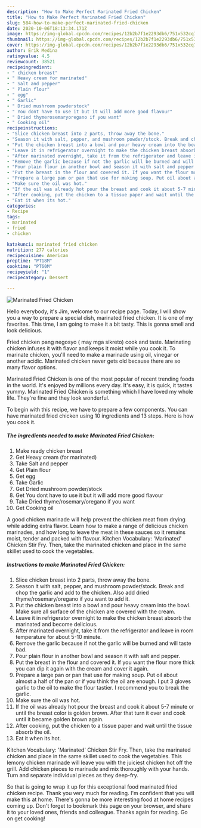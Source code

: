 ```yaml
---
description: "How to Make Perfect Marinated Fried Chicken"
title: "How to Make Perfect Marinated Fried Chicken"
slug: 584-how-to-make-perfect-marinated-fried-chicken
date: 2020-10-06T18:13:34.171Z
image: https://img-global.cpcdn.com/recipes/12b2b7f1e2293db6/751x532cq70/marinated-fried-chicken-recipe-main-photo.jpg
thumbnail: https://img-global.cpcdn.com/recipes/12b2b7f1e2293db6/751x532cq70/marinated-fried-chicken-recipe-main-photo.jpg
cover: https://img-global.cpcdn.com/recipes/12b2b7f1e2293db6/751x532cq70/marinated-fried-chicken-recipe-main-photo.jpg
author: Erik Medina
ratingvalue: 4.5
reviewcount: 38521
recipeingredient:
- " chicken breast"
- " Heavy cream for marinated"
- " Salt and pepper"
- " Plain flour"
- " egg"
- " Garlic"
- " Dried mushroom powderstock"
- " You dont have to use it but it will add more good flavour"
- " Dried thymerosemaryoregano if you want"
- " Cooking oil"
recipeinstructions:
- "Slice chicken breast into 2 parts, throw away the bone."
- "Season it with salt, pepper, and mushroom powder/stock. Break and chop the garlic and add to the chicken. Also add dried thyme/rosemary/oregano if you want to add it."
- "Put the chicken breast into a bowl and pour heavy cream into the bowl. Make sure all surface of the chicken are covered with the cream."
- "Leave it in refrigerator overnight to make the chicken breast absorb the marinated and become delicious."
- "After marinated overnight, take it from the refrigerator and leave in room temperature for about 5-10 minute."
- "Remove the garlic because if not the garlic will be burned and will taste bad."
- "Pour plain flour in another bowl and season it with salt and pepper."
- "Put the breast in the flour and covered it. If you want the flour more thick you can dip it again with the cream and cover it again."
- "Prepare a large pan or pan that use for making soup. Put oil about almost a half of the pan or if you think the oil are enough. I put 3 gloves garlic to the oil to make the flour tastier. I recommend you to break the garlic."
- "Make sure the oil was hot."
- "If the oil was already hot pour the breast and cook it about 5-7 minute or until the breast color is golden brown. After that turn it over and cook until it became golden brown again."
- "After cooking, put the chicken to a tissue paper and wait until the tissue absorb the oil."
- "Eat it when its hot."
categories:
- Recipe
tags:
- marinated
- fried
- chicken

katakunci: marinated fried chicken 
nutrition: 277 calories
recipecuisine: American
preptime: "PT18M"
cooktime: "PT60M"
recipeyield: "1"
recipecategory: Dessert

---
```



![Marinated Fried Chicken](https://img-global.cpcdn.com/recipes/12b2b7f1e2293db6/751x532cq70/marinated-fried-chicken-recipe-main-photo.jpg)

Hello everybody, it's Jim, welcome to our recipe page. Today, I will show you a way to prepare a special dish, marinated fried chicken. It is one of my favorites. This time, I am going to make it a bit tasty. This is gonna smell and look delicious.

Fried chicken pang negosyo ( may mga sikreto) cook and taste. Marinating chicken infuses it with flavor and keeps it moist while you cook it. To marinate chicken, you&#39;ll need to make a marinade using oil, vinegar or another acidic. Marinated chicken never gets old because there are so many flavor options.

Marinated Fried Chicken is one of the most popular of recent trending foods in the world. It's enjoyed by millions every day. It's easy, it is quick, it tastes yummy. Marinated Fried Chicken is something which I have loved my whole life. They're fine and they look wonderful.


To begin with this recipe, we have to prepare a few components. You can have marinated fried chicken using 10 ingredients and 13 steps. Here is how you cook it.

<!--inarticleads1-->

##### The ingredients needed to make Marinated Fried Chicken:

1. Make ready  chicken breast
1. Get  Heavy cream (for marinated)
1. Take  Salt and pepper
1. Get  Plain flour
1. Get  egg
1. Take  Garlic
1. Get  Dried mushroom powder/stock
1. Get  You dont have to use it but it will add more good flavour
1. Take  Dried thyme/rosemary/oregano if you want
1. Get  Cooking oil


A good chicken marinade will help prevent the chicken meat from drying while adding extra flavor. Learn how to make a range of delicious chicken marinades, and how long to leave the meat in these sauces so it remains moist, tender and packed with flavour. Kitchen Vocabulary: &#39;Marinated&#39; Chicken Stir Fry. Then, take the marinated chicken and place in the same skillet used to cook the vegetables. 

<!--inarticleads2-->

##### Instructions to make Marinated Fried Chicken:

1. Slice chicken breast into 2 parts, throw away the bone.
1. Season it with salt, pepper, and mushroom powder/stock. Break and chop the garlic and add to the chicken. Also add dried thyme/rosemary/oregano if you want to add it.
1. Put the chicken breast into a bowl and pour heavy cream into the bowl. Make sure all surface of the chicken are covered with the cream.
1. Leave it in refrigerator overnight to make the chicken breast absorb the marinated and become delicious.
1. After marinated overnight, take it from the refrigerator and leave in room temperature for about 5-10 minute.
1. Remove the garlic because if not the garlic will be burned and will taste bad.
1. Pour plain flour in another bowl and season it with salt and pepper.
1. Put the breast in the flour and covered it. If you want the flour more thick you can dip it again with the cream and cover it again.
1. Prepare a large pan or pan that use for making soup. Put oil about almost a half of the pan or if you think the oil are enough. I put 3 gloves garlic to the oil to make the flour tastier. I recommend you to break the garlic.
1. Make sure the oil was hot.
1. If the oil was already hot pour the breast and cook it about 5-7 minute or until the breast color is golden brown. After that turn it over and cook until it became golden brown again.
1. After cooking, put the chicken to a tissue paper and wait until the tissue absorb the oil.
1. Eat it when its hot.


Kitchen Vocabulary: &#39;Marinated&#39; Chicken Stir Fry. Then, take the marinated chicken and place in the same skillet used to cook the vegetables. This lemony chicken marinade will leave you with the juiciest chicken hot off the grill. Add chicken pieces to marinade and mix thoroughly with your hands. Turn and separate individual pieces as they deep-fry. 

So that is going to wrap it up for this exceptional food marinated fried chicken recipe. Thank you very much for reading. I'm confident that you will make this at home. There's gonna be more interesting food at home recipes coming up. Don't forget to bookmark this page on your browser, and share it to your loved ones, friends and colleague. Thanks again for reading. Go on get cooking!
